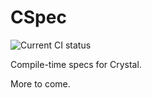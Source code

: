 # CSpec

![Current CI status](https://api.travis-ci.org/anicholson/cspec.svg?branch=master)

Compile-time specs for Crystal. 

More to come.
